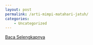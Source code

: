 ```yaml
---
layout: post
permalink: /arti-mimpi-matahari-jatuh/
categories:
    - Uncategorized
---
```


[Baca Selengkapnya](/03)